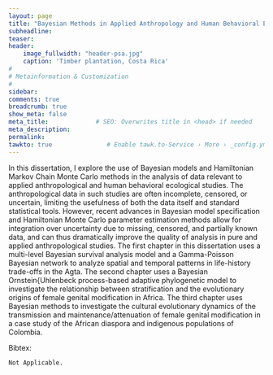 ```yaml
---
layout: page
title: "Bayesian Methods in Applied Anthropology and Human Behavioral Ecology"
subheadline: 
teaser: 
header:
    image_fullwidth: "header-psa.jpg"
    caption: 'Timber plantation, Costa Rica'
#
# Metainformation & Customization
#
sidebar: 
comments: true
breadcrumb: true
show_meta: false
meta_title:             # SEO: Overwrites title in <head> if needed
meta_description:
permalink:
tawkto: true               # Enable tawk.to-Service › More › _config.yml
---
```


In this dissertation, I explore the use of Bayesian models and Hamiltonian Markov Chain
Monte Carlo methods in the analysis of data relevant to applied anthropological and
human behavioral ecological studies. The anthropological data in such studies are often
incomplete, censored, or uncertain, limiting the usefulness of both the data itself and
standard statistical tools. However, recent advances in Bayesian model specification
and Hamiltonian Monte Carlo parameter estimation methods allow for integration over
uncertainty due to missing, censored, and partially known data, and can thus dramatically
improve the quality of analysis in pure and applied anthropological studies.
The first chapter in this dissertation uses a multi-level Bayesian survival analysis model
and a Gamma-Poisson Bayesian network to analyze spatial and temporal patterns in
life-history trade-offs in the Agta. The second chapter uses a Bayesian Ornstein{Uhlenbeck
process-based adaptive phylogenetic model to investigate the relationship between stratification
and the evolutionary origins of female genital modification in Africa. The third
chapter uses Bayesian methods to investigate the cultural evolutionary dynamics of the
transmission and maintenance/attenuation of female genital modification in a case study of
the African diaspora and indigenous populations of Colombia.

Bibtex:
```
Not Applicable.
```

 
